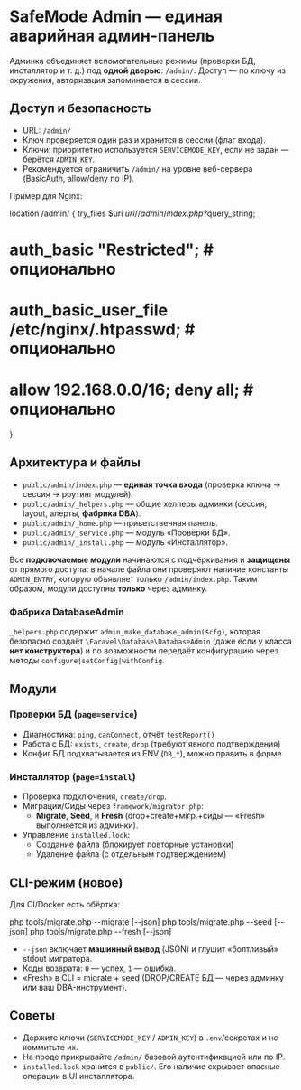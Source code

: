 # SafeMode Admin — единая аварийная админ-панель

Админка объединяет вспомогательные режимы (проверки БД, инсталлятор и т. д.) под **одной дверью**:
`/admin/`. Доступ — по ключу из окружения, авторизация запоминается в сессии.

## Доступ и безопасность

- URL: `/admin/`
- Ключ проверяется один раз и хранится в сессии (флаг входа).
- Ключи: приоритетно используется `SERVICEMODE_KEY`, если не задан — берётся `ADMIN_KEY`.
- Рекомендуется ограничить `/admin/` на уровне веб-сервера (BasicAuth, allow/deny по IP).

Пример для Nginx:

location /admin/ {
try_files $uri $uri/ /admin/index.php?$query_string;
# auth_basic "Restricted"; # опционально
# auth_basic_user_file /etc/nginx/.htpasswd; # опционально
# allow 192.168.0.0/16; deny all; # опционально
}

## Архитектура и файлы

- `public/admin/index.php` — **единая точка входа** (проверка ключа → сессия → роутинг модулей).
- `public/admin/_helpers.php` — общие хелперы админки (сессия, layout, алерты, **фабрика DBA**).
- `public/admin/_home.php` — приветственная панель.
- `public/admin/_service.php` — модуль «Проверки БД».
- `public/admin/_install.php` — модуль «Инсталлятор».

Все **подключаемые модули** начинаются с подчёркивания и **защищены** от прямого доступа:
в начале файла они проверяют наличие константы `ADMIN_ENTRY`, которую объявляет только
`/admin/index.php`. Таким образом, модули доступны **только** через админку.

### Фабрика DatabaseAdmin

`_helpers.php` содержит `admin_make_database_admin($cfg)`, которая безопасно создаёт
`\Faravel\Database\DatabaseAdmin` (даже если у класса **нет конструктора**) и по возможности
передаёт конфигурацию через методы `configure|setConfig|withConfig`.

## Модули

### Проверки БД (`page=service`)
- Диагностика: `ping`, `canConnect`, отчёт `testReport()`
- Работа с БД: `exists`, `create`, `drop` (требуют явного подтверждения)
- Конфиг БД подхватывается из ENV (`DB_*`), можно править в форме

### Инсталлятор (`page=install`)
- Проверка подключения, `create/drop`.
- Миграции/Сиды через `framework/migrator.php`:
  - **Migrate**, **Seed**, и **Fresh** (drop+create+мiгр.+сиды — «Fresh» выполняется из админки).
- Управление `installed.lock`:
  - Создание файла (блокирует повторные установки)
  - Удаление файла (с отдельным подтверждением)

## CLI-режим (новое)

Для CI/Docker есть обёртка:

php tools/migrate.php --migrate [--json]
php tools/migrate.php --seed [--json]
php tools/migrate.php --fresh [--json]

- `--json` включает **машинный вывод** (JSON) и глушит «болтливый» stdout мигратора.
- Коды возврата: `0` — успех, `1` — ошибка.
- «Fresh» в CLI = migrate + seed (DROP/CREATE БД — через админку или ваш DBA-инструмент).

## Советы

- Держите ключи (`SERVICEMODE_KEY` / `ADMIN_KEY`) в `.env`/секретах и не коммитьте их.
- На проде прикрывайте `/admin/` базовой аутентификацией или по IP.
- `installed.lock` хранится в `public/`. Его наличие скрывает опасные операции в UI инсталлятора.